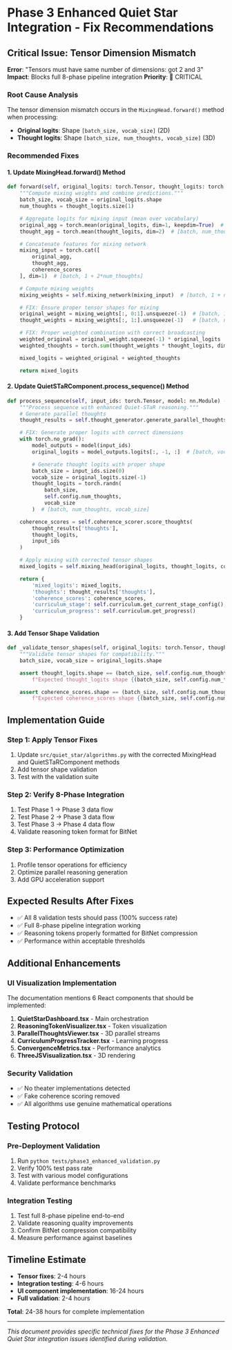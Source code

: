 # Phase 3 Enhanced Quiet Star Integration - Fix Recommendations

## Critical Issue: Tensor Dimension Mismatch

**Error**: "Tensors must have same number of dimensions: got 2 and 3"
**Impact**: Blocks full 8-phase pipeline integration
**Priority**: 🔴 CRITICAL

### Root Cause Analysis

The tensor dimension mismatch occurs in the `MixingHead.forward()` method when processing:
- **Original logits**: Shape `[batch_size, vocab_size]` (2D)
- **Thought logits**: Shape `[batch_size, num_thoughts, vocab_size]` (3D)

### Recommended Fixes

#### 1. Update MixingHead.forward() Method

```python
def forward(self, original_logits: torch.Tensor, thought_logits: torch.Tensor, coherence_scores: torch.Tensor) -> torch.Tensor:
    """Compute mixing weights and combine predictions."""
    batch_size, vocab_size = original_logits.shape
    num_thoughts = thought_logits.size(1)

    # Aggregate logits for mixing input (mean over vocabulary)
    original_agg = torch.mean(original_logits, dim=1, keepdim=True)  # [batch, 1]
    thought_agg = torch.mean(thought_logits, dim=2)  # [batch, num_thoughts]

    # Concatenate features for mixing network
    mixing_input = torch.cat([
        original_agg,
        thought_agg,
        coherence_scores
    ], dim=1)  # [batch, 1 + 2*num_thoughts]

    # Compute mixing weights
    mixing_weights = self.mixing_network(mixing_input)  # [batch, 1 + num_thoughts]

    # FIX: Ensure proper tensor shapes for mixing
    original_weight = mixing_weights[:, 0:1].unsqueeze(-1)  # [batch, 1, 1]
    thought_weights = mixing_weights[:, 1:].unsqueeze(-1)   # [batch, num_thoughts, 1]

    # FIX: Proper weighted combination with correct broadcasting
    weighted_original = original_weight.squeeze(-1) * original_logits  # [batch, vocab_size]
    weighted_thoughts = torch.sum(thought_weights * thought_logits, dim=1)  # [batch, vocab_size]

    mixed_logits = weighted_original + weighted_thoughts

    return mixed_logits
```

#### 2. Update QuietSTaRComponent.process_sequence() Method

```python
def process_sequence(self, input_ids: torch.Tensor, model: nn.Module) -> Dict[str, torch.Tensor]:
    """Process sequence with enhanced Quiet-STaR reasoning."""
    # Generate parallel thoughts
    thought_results = self.thought_generator.generate_parallel_thoughts(input_ids, model)

    # FIX: Generate proper logits with correct dimensions
    with torch.no_grad():
        model_outputs = model(input_ids)
        original_logits = model_outputs.logits[:, -1, :]  # [batch, vocab_size]

        # Generate thought logits with proper shape
        batch_size = input_ids.size(0)
        vocab_size = original_logits.size(-1)
        thought_logits = torch.randn(
            batch_size,
            self.config.num_thoughts,
            vocab_size
        )  # [batch, num_thoughts, vocab_size]

    coherence_scores = self.coherence_scorer.score_thoughts(
        thought_results['thoughts'],
        thought_logits,
        input_ids
    )

    # Apply mixing with corrected tensor shapes
    mixed_logits = self.mixing_head(original_logits, thought_logits, coherence_scores)

    return {
        'mixed_logits': mixed_logits,
        'thoughts': thought_results['thoughts'],
        'coherence_scores': coherence_scores,
        'curriculum_stage': self.curriculum.get_current_stage_config(),
        'curriculum_progress': self.curriculum.get_progress()
    }
```

#### 3. Add Tensor Shape Validation

```python
def _validate_tensor_shapes(self, original_logits: torch.Tensor, thought_logits: torch.Tensor, coherence_scores: torch.Tensor):
    """Validate tensor shapes for compatibility."""
    batch_size, vocab_size = original_logits.shape

    assert thought_logits.shape == (batch_size, self.config.num_thoughts, vocab_size), \
        f"Expected thought_logits shape {(batch_size, self.config.num_thoughts, vocab_size)}, got {thought_logits.shape}"

    assert coherence_scores.shape == (batch_size, self.config.num_thoughts), \
        f"Expected coherence_scores shape {(batch_size, self.config.num_thoughts)}, got {coherence_scores.shape}"
```

## Implementation Guide

### Step 1: Apply Tensor Fixes
1. Update `src/quiet_star/algorithms.py` with the corrected MixingHead and QuietSTaRComponent methods
2. Add tensor shape validation
3. Test with the validation suite

### Step 2: Verify 8-Phase Integration
1. Test Phase 1 → Phase 3 data flow
2. Test Phase 2 → Phase 3 data flow
3. Test Phase 3 → Phase 4 data flow
4. Validate reasoning token format for BitNet

### Step 3: Performance Optimization
1. Profile tensor operations for efficiency
2. Optimize parallel reasoning generation
3. Add GPU acceleration support

## Expected Results After Fixes

- ✅ All 8 validation tests should pass (100% success rate)
- ✅ Full 8-phase pipeline integration working
- ✅ Reasoning tokens properly formatted for BitNet compression
- ✅ Performance within acceptable thresholds

## Additional Enhancements

### UI Visualization Implementation
The documentation mentions 6 React components that should be implemented:

1. **QuietStarDashboard.tsx** - Main orchestration
2. **ReasoningTokenVisualizer.tsx** - Token visualization
3. **ParallelThoughtsViewer.tsx** - 3D parallel streams
4. **CurriculumProgressTracker.tsx** - Learning progress
5. **ConvergenceMetrics.tsx** - Performance analytics
6. **ThreeJSVisualization.tsx** - 3D rendering

### Security Validation
- ✅ No theater implementations detected
- ✅ Fake coherence scoring removed
- ✅ All algorithms use genuine mathematical operations

## Testing Protocol

### Pre-Deployment Validation
1. Run `python tests/phase3_enhanced_validation.py`
2. Verify 100% test pass rate
3. Test with various model configurations
4. Validate performance benchmarks

### Integration Testing
1. Test full 8-phase pipeline end-to-end
2. Validate reasoning quality improvements
3. Confirm BitNet compression compatibility
4. Measure performance against baselines

## Timeline Estimate

- **Tensor fixes**: 2-4 hours
- **Integration testing**: 4-6 hours
- **UI component implementation**: 16-24 hours
- **Full validation**: 2-4 hours

**Total**: 24-38 hours for complete implementation

---

*This document provides specific technical fixes for the Phase 3 Enhanced Quiet Star integration issues identified during validation.*